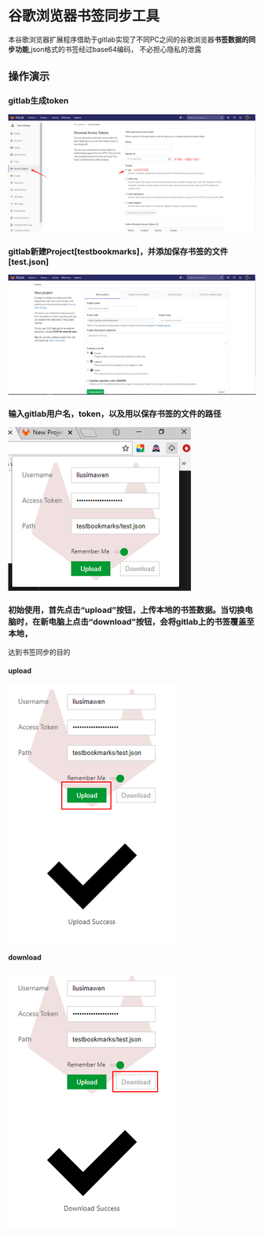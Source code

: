 ﻿# 谷歌浏览器书签同步工具

本谷歌浏览器扩展程序借助于gitlab实现了不同PC之间的谷歌浏览器<strong>书签数据的同步功能</strong>,json格式的书签经过base64编码，
不必担心隐私的泄露
## 操作演示
### gitlab生成token
![](./images/generate-token.png)<br>
### gitlab新建Project[testbookmarks]，并添加保存书签的文件[test.json]<br>
![](./images/create-project.png)<br>
### 输入gitlab用户名，token，以及用以保存书签的文件的路径
![](./images/popup.png)<br>
### 初始使用，首先点击“upload”按钮，上传本地的书签数据。当切换电脑时，在新电脑上点击“download”按钮，会将gitlab上的书签覆盖至本地，
达到书签同步的目的
#### upload
![](./images/upload.png)<br>
![](./images/upload-success.png)<br>
#### download
![](./images/download.png)<br>
![](./images/download-success.png)<br>